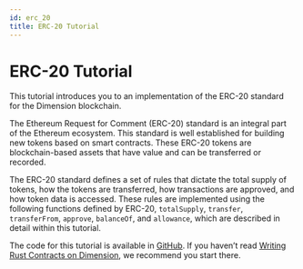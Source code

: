 ```yaml
---
id: erc_20
title: ERC-20 Tutorial
---
```


# ERC-20 Tutorial

This tutorial introduces you to an implementation of the ERC-20 standard for the Dimension blockchain.

The Ethereum Request for Comment (ERC-20) standard is an integral part of the Ethereum ecosystem. This standard is well established for building new tokens based on smart contracts. These ERC-20 tokens are blockchain-based assets that have value and can be transferred or recorded.

The ERC-20 standard defines a set of rules that dictate the total supply of tokens, how the tokens are transferred, how transactions are approved, and how token data is accessed. These rules are implemented using the following functions defined by ERC-20, `totalSupply`, `transfer`, `transferFrom`, `approve`, `balanceOf`, and `allowance`, which are described in detail within this tutorial.

The code for this tutorial is available in [GitHub](https://github.com/dimension-labs/erc20). If you haven’t read [Writing Rust Contracts on Dimension](../dapp-dev-guide/writing-contracts/writing-rust-contracts.md), we recommend you start there.
